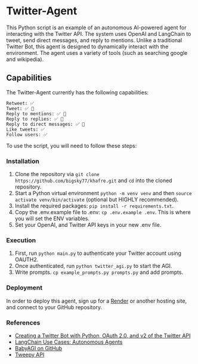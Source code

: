 # Twitter-Agent

This Python script is an example of an autonomous AI-powered agent for interacting with the Twitter API. The system uses OpenAI and LangChain to tweet, send direct messages, and reply to mentions. Unlike a traditional Twitter Bot, this agent is designed to dynamically interact with the environment.  The agent uses a variety of tools (such as searching google and wikipedia). 

## Capabilities

 The Twitter-Agent currently has the following capabilities: 

    Retweet: ✅ 
    Tweet: ✅ 🤖
    Reply to mentions: ✅ 🤖
    Reply to replies: ✅ 🤖
    Reply to direct messages: ✅ 🤖
    Like tweets: ✅ 
    Follow users: ✅ 

To use the script, you will need to follow these steps:

### Installation

1. Clone the repository via `git clone https://github.com/bigsky77/khafre.git` and `cd` into the cloned repository.
2. Start a Python virtual environment `python -m venv venv` and then `source activate venv/bin/activate` (optional but HIGHLY recommended).
3. Install the required packages: `pip install -r requirements.txt`.
4. Copy the .env.example file to .env: `cp .env.example .env`. This is where you will set the ENV variables.
5. Set your OpenAI, and Twitter API keys in your new .env file.

### Execution

1. First, run `python main.py` to authenticate your Twitter account using OAUTH2.
2. Once authenticated, run `python twitter_agi.py` to start the AGI.
3. Write prompts.  `cp example_prompts.py prompts.py` and add prompts.

### Deployment

In order to deploy this agent, sign up for a [Render](https://render.com/) or another hosting site, and connect to your GitHub repository.

### References

- [Creating a Twitter Bot with Python, OAuth 2.0, and v2 of the Twitter API](https://developer.twitter.com/en/docs/tutorials/creating-a-twitter-bot-with-python--oauth-2-0--and-v2-of-the-twi)
- [LangChain Use Cases: Autonomous Agents](https://python.langchain.com/en/latest/use_cases/autonomous_agents.html)
- [BabyAGI on GitHub](https://github.com/yoheinakajima/babyagi)
- [Tweepy API](https://docs.tweepy.org/en/stable/api.html)
